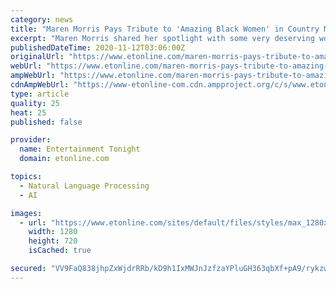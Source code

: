 ```yaml
---
category: news
title: "Maren Morris Pays Tribute to 'Amazing Black Women' in Country Music During 2020 CMA Awards Acceptance Speech"
excerpt: "Maren Morris shared her spotlight with some very deserving women at the 2020 CMA Awards on Wednesday. The singer took home the award for Female Vocalist of the Year, and during her acceptance speech,"
publishedDateTime: 2020-11-12T03:06:00Z
originalUrl: "https://www.etonline.com/maren-morris-pays-tribute-to-amazing-black-women-in-country-music-during-2020-cma-awards-acceptance"
webUrl: "https://www.etonline.com/maren-morris-pays-tribute-to-amazing-black-women-in-country-music-during-2020-cma-awards-acceptance"
ampWebUrl: "https://www.etonline.com/maren-morris-pays-tribute-to-amazing-black-women-in-country-music-during-2020-cma-awards-acceptance?amp"
cdnAmpWebUrl: "https://www-etonline-com.cdn.ampproject.org/c/s/www.etonline.com/maren-morris-pays-tribute-to-amazing-black-women-in-country-music-during-2020-cma-awards-acceptance?amp"
type: article
quality: 25
heat: 25
published: false

provider:
  name: Entertainment Tonight
  domain: etonline.com

topics:
  - Natural Language Processing
  - AI

images:
  - url: "https://www.etonline.com/sites/default/files/styles/max_1280x720/public/images/2020-11/gettyimages-1229584621_1.jpg?h=c673cd1c&itok=lLBSSaTm"
    width: 1280
    height: 720
    isCached: true

secured: "VV9FaQ838jhpZxWjdrRRb/kD9h1IxMWJnJzfzaYPluGH363qbXf+pA9/rykzwnaozfk2RZtrCV+IOzrcXHhV8ayVrTB9CBtXpshSeCWFyxRjb2oyMvhxxDJzxvX50q3Eydmm9wcFGwNSe7ro5SEjQgbrdoFBrQxW3buYtycjYUMsGnM7hyJ3861vp1WFFwhatdTaA/EbpdZ4tIDrrjm7MLEHhDsdzkE0wE/kB1CoJqs/9mmztdSanCO7dimrv1QAeRQ+M16/QdSEF2NNR80DFrvqmP8F5iBiAgKsi3eq4I9Iuz/PdKGmaPEX4pRuPwhqzh8oS9vZ6zPpOKZ5lV/eQE8wpM11Mcb9dxcln94NP9k=;dVRpL3UjQv0xvTGwJxv7UA=="
---
```


